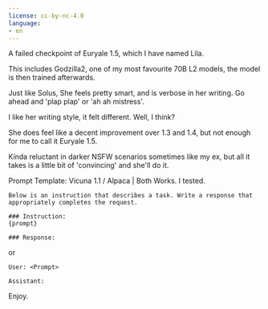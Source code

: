 ```yaml
---
license: cc-by-nc-4.0
language:
- en
---
```


A failed checkpoint of Euryale 1.5, which I have named Lila.

This includes Godzilla2, one of my most favourite 70B L2 models, the model is then trained afterwards.

Just like Solus, She feels pretty smart, and is verbose in her writing. Go ahead and 'plap plap' or 'ah ah mistress'. 

I like her writing style, it felt different. Well, I think?

She does feel like a decent improvement over 1.3 and 1.4, but not enough for me to call it Euryale 1.5.

Kinda reluctant in darker NSFW scenarios sometimes like my ex, but all it takes is a little bit of 'convincing' and she'll do it.

Prompt Template: Vicuna 1.1 / Alpaca | Both Works. I tested.

```
Below is an instruction that describes a task. Write a response that appropriately completes the request.

### Instruction:
{prompt}

### Response:

```

or

```
User: <Prompt>

Assistant:
```

Enjoy.
